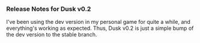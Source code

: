 ### Release Notes for Dusk v0.2

I've been using the dev version in my personal game for quite a while, and everything's working as expected. Thus, Dusk v0.2 is just a simple bump of the dev version to the stable branch.
